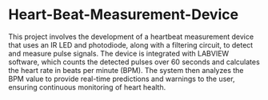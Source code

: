 # Heart-Beat-Measurement-Device
This project involves the development of a heartbeat measurement device that uses an IR LED and photodiode, along with a filtering circuit, to detect and measure pulse signals. The device is integrated with LABVIEW software, which counts the detected pulses over 60 seconds and calculates the heart rate in beats per minute (BPM). The system then analyzes the BPM value to provide real-time predictions and warnings to the user, ensuring continuous monitoring of heart health.

